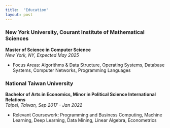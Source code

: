 ```yaml
---
title:  "Education"
layout: post
---
```


### **New York University, Courant Institute of Mathematical Sciences**
**Master of Science in Computer Science**  
_New York, NY, Expected May 2025_  
* Focus Areas: Algorithms & Data Structure, Operating Systems, Database Systems, Computer Networks, Programming Languages



### **National Taiwan University**
**Bachelor of Arts in Economics, Minor in Political Science International Relations**  
_Taipei, Taiwan, Sep 2017 – Jan 2022_  
* Relevant Coursework: Programming and Business Computing, Machine Learning, Deep Learning, Data Mining, Linear Algebra, Econometrics

